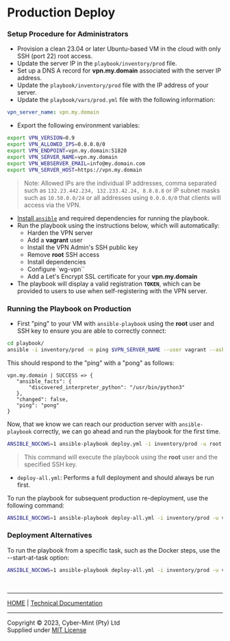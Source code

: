 # Production Deploy


### Setup Procedure for Administrators
- Provision a clean 23.04 or later Ubuntu-based VM in the cloud with only SSH (port 22) root access. 
- Update the server IP in the `playbook/inventory/prod` file.
- Set up a DNS A record for **vpn.my.domain** associated with the server IP address.
- Update the `playbook/inventory/prod` file with the IP address of your server.
- Update the `playbook/vars/prod.yml` file with the following information:
```yaml
vpn_server_name: vpn.my.domain
```

- Export the following environment variables:
```bash
export VPN_VERSION=0.9
export VPN_ALLOWED_IPS=0.0.0.0/0
export VPN_ENDPOINT=vpn.my.domain:51820
export VPN_SERVER_NAME=vpn.my.domain
export VPN_WEBSERVER_EMAIL=info@my.domain.com
export VPN_SERVER_HOST=https://vpn.my.domain
```
> Note: Allowed IPs are the individual IP addresses, comma separated such as `132.23.442.234, 132.233.42.24, 8.8.8.8` or IP subnet masks such as `10.50.0.0/24` or all addresses using `0.0.0.0/0` that clients will access via the VPN.

- [Install `ansible`](./install_ansible.md) and required dependencies for running the playbook. 
- Run the playbook using the instructions below, which will automatically:
  - Harden the VPN server
  - Add a **vagrant** user
  - Install the VPN Admin's SSH public key
  - Remove **root** SSH access
  - Install dependencies
  - Configure `wg-vpn``
  - Add a Let's Encrypt SSL certificate for your **vpn.my.domain**
- The playbook will display a valid registration **`TOKEN`**, which can be provided to users to use when self-registering with the VPN server.

### Running the Playbook on Production

- First "ping" to your VM with `ansible-playbook` using the **root** user and SSH key to ensure you are able to correctly connect:

```bash
cd playbook/
ansible -i inventory/prod -m ping $VPN_SERVER_NAME --user vagrant --ask-pass
```
This should respond to the "ping" with a "pong" as follows:

 ```text
vpn.my.domain | SUCCESS => {
    "ansible_facts": {
        "discovered_interpreter_python": "/usr/bin/python3"
    },
    "changed": false,
    "ping": "pong"
}
 ```
Now, that we know we can reach our production server with `ansible-playbook` correctly, we can go ahead and run the playbook for the first time.

```bash
ANSIBLE_NOCOWS=1 ansible-playbook deploy.yml -i inventory/prod -u root --private-key ~/.ssh/id_rsa
```
> This command will execute the playbook using the **root** user and the specified SSH key.



- `deploy-all.yml`: Performs a full deployment and should always be run first.

To run the playbook for subsequent production re-deployment, use the following command:

```bash
ANSIBLE_NOCOWS=1 ansible-playbook deploy-all.yml -i inventory/prod -u vagrant
```

### Deployment Alternatives

To run the playbook from a specific task, such as the Docker steps, use the --start-at-task option:

```bash
ANSIBLE_NOCOWS=1 ansible-playbook deploy-all.yml -i inventory/prod -u vagrant --start-at-task="docker"
```
<br>

---
[HOME](../README.md) | [Technical Documentation](./README.md)

---
Copyright &copy; 2023, Cyber-Mint (Pty) Ltd<br>
Supplied under [MIT License](./LICENSE)
